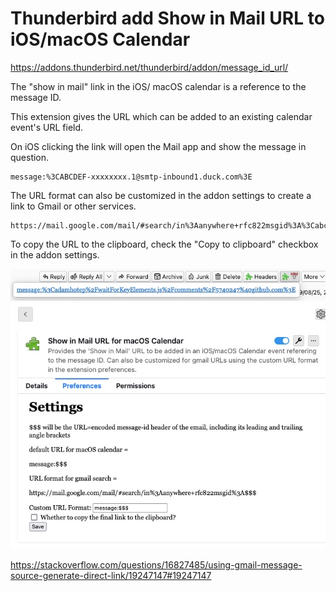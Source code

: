 # Thunderbird add Show in Mail URL to iOS/macOS Calendar

https://addons.thunderbird.net/thunderbird/addon/message_id_url/

The "show in mail" link in the iOS/ macOS calendar is a reference to the message ID.

This extension gives the URL which can be added to an existing calendar event's URL field.

On iOS clicking the link will open the Mail app and show the message in question.

```
message:%3CABCDEF-xxxxxxxx.1@smtp-inbound1.duck.com%3E
```

The URL format can also be customized in the addon settings to create a link to Gmail or other services.

```
https://mail.google.com/mail/#search/in%3Aanywhere+rfc822msgid%3A%3Cabcde%40def.com%3E
```

To copy the URL to the clipboard, check the "Copy to clipboard" checkbox in the addon settings.

![popup](img_popup.jpg)
![settings](img_settings.jpg)

https://stackoverflow.com/questions/16827485/using-gmail-message-source-generate-direct-link/19247147#19247147
